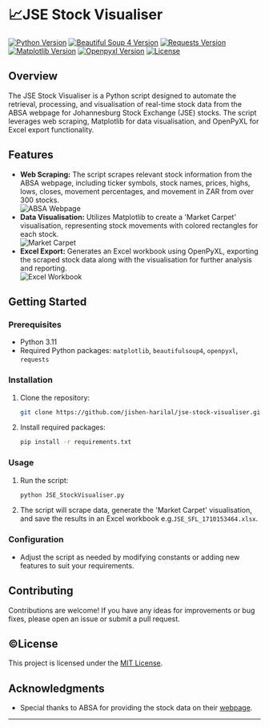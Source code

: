 # 📈JSE Stock Visualiser
[![Python Version](https://img.shields.io/badge/Python-3.11-yellow.svg)](https://www.python.org/downloads/)
[![Beautiful Soup 4 Version](https://img.shields.io/badge/Beautiful%20Soup%204-4.12.3-blue.svg)](https://pypi.org/project/beautifulsoup4/)
[![Requests Version](https://img.shields.io/badge/Requests-2.31.0-purple.svg)](https://pypi.org/project/requests/)
[![Matplotlib Version](https://img.shields.io/badge/Matplotlib-3.8.3-red.svg)](https://pypi.org/project/matplotlib/)
[![Openpyxl Version](https://img.shields.io/badge/Openpyxl-3.1.2-green.svg)](https://pypi.org/project/openpyxl/)
[![License](https://img.shields.io/badge/License-MIT-darkblue.svg)](https://opensource.org/licenses/MIT)

## Overview

The JSE Stock Visualiser is a Python script designed to automate the retrieval, processing, and visualisation of real-time stock data from the ABSA webpage for Johannesburg Stock Exchange (JSE) stocks.
The script leverages web scraping, Matplotlib for data visualisation, and OpenPyXL for Excel export functionality.

## Features

- **Web Scraping:** The script scrapes relevant stock information from the ABSA webpage, including ticker symbols, stock names, prices, highs, lows, closes, movement percentages, and movement in ZAR from over 300 stocks.  
![ABSA Webpage](ABSA_JSE_SFL.png)   
- **Data Visualisation:** Utilizes Matplotlib to create a 'Market Carpet' visualisation, representing stock movements with colored rectangles for each stock.  
![Market Carpet](MarketCarpet_1710153464.png)  
- **Excel Export:** Generates an Excel workbook using OpenPyXL, exporting the scraped stock data along with the visualisation for further analysis and reporting.  
![Excel Workbook](Workbook.png)  

## Getting Started

### Prerequisites

- Python 3.11
- Required Python packages: `matplotlib`, `beautifulsoup4`, `openpyxl`, `requests`

### Installation

1. Clone the repository:

   ```bash
   git clone https://github.com/jishen-harilal/jse-stock-visualiser.git
   ```

2. Install required packages:

   ```bash
   pip install -r requirements.txt
   ```

### Usage

1. Run the script:

   ```bash
   python JSE_StockVisualiser.py
   ```

2. The script will scrape data, generate the 'Market Carpet' visualisation, and save the results in an Excel workbook e.g.`JSE_SFL_1710153464.xlsx`.

### Configuration

- Adjust the script as needed by modifying constants or adding new features to suit your requirements.

## Contributing

Contributions are welcome! If you have any ideas for improvements or bug fixes, please open an issue or submit a pull request.

## ©️License

This project is licensed under the [MIT License](LICENSE).

## Acknowledgments

- Special thanks to ABSA for providing the stock data on their [webpage](https://www.absa.co.za/indices/share-information/).

---
